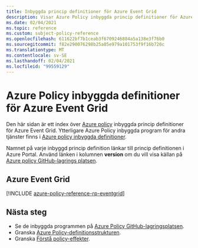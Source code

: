 ```yaml
---
title: Inbyggda princip definitioner för Azure Event Grid
description: Visar Azure Policy inbyggda princip definitioner för Azure Event Grid. Dessa inbyggda princip definitioner tillhandahåller vanliga metoder för att hantera dina Azure-resurser.
ms.date: 02/04/2021
ms.topic: reference
ms.custom: subject-policy-reference
ms.openlocfilehash: 611622bf7b1ceab3f6709246884a5a138e3f76b0
ms.sourcegitcommit: f82e290076298b25a85e979a101753f9f16b720c
ms.translationtype: MT
ms.contentlocale: sv-SE
ms.lasthandoff: 02/04/2021
ms.locfileid: "99559129"
---
```

# <a name="azure-policy-built-in-definitions-for-azure-event-grid"></a>Azure Policy inbyggda definitioner för Azure Event Grid

Den här sidan är ett index över [Azure policy](../governance/policy/overview.md) inbyggda princip definitioner för Azure Event Grid. Ytterligare Azure Policy inbyggda program för andra tjänster finns i [Azure policy inbyggda definitioner](../governance/policy/samples/built-in-policies.md).

Namnet på varje inbyggd princip definition länkar till princip definitionen i Azure Portal. Använd länken i kolumnen **version** om du vill visa källan på [Azure policy GitHub-lagrings platsen](https://github.com/Azure/azure-policy).

## <a name="azure-event-grid"></a>Azure Event Grid

[!INCLUDE [azure-policy-reference-rp-eventgrid](../../includes/policy/reference/byrp/microsoft.eventgrid.md)]

## <a name="next-steps"></a>Nästa steg

- Se de inbyggda programmen på [Azure Policy GitHub-lagringsplatsen](https://github.com/Azure/azure-policy).
- Granska [Azure Policy-definitionsstrukturen](../governance/policy/concepts/definition-structure.md).
- Granska [Förstå policy-effekter](../governance/policy/concepts/effects.md).
